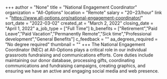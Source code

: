 +++
author = "None"
title = "National Engagement Coordinator"
organization = "All-Options"
location = "Remote"
salary = "$20-$23/hour"
link = "https://www.all-options.org/national-engagement-coordinator/"
sort_date = "2022-03-02"
created_at = "March 2, 2022"
closing_date = "April 1, 2022"
a_job_type = ["Full Time"]
b_benefits = ["Retirement","Paid Leave","Paid Vacation","Permanently Remote","Sick time","Professional development","General Benefits"]
c_feedback = ""
aa_degrees_required = "No degree required"
thumbnail = ""
+++
The National Engagement Coordinator (NEC) at All-Options plays a critical role in our individual grassroots fundraising and communications efforts. Core duties include maintaining our donor database, processing gifts, coordinating communications and fundraising campaigns, creating graphics, and ensuring we have an active and engaging social media and web presence.